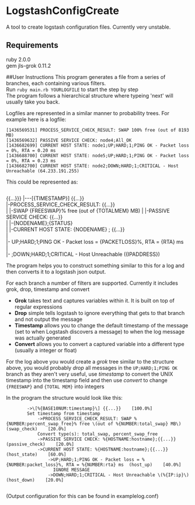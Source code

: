 # LogstashConfigCreate
A tool to create logstash configuration files. Currently very unstable.

## Requirements  
ruby 2.0.0  
gem jls-grok 0.11.2  

##User Instructions
This program generates a file from a series of branches, each containing various filters.   
Run `ruby main.rb YOURLOGFILE` to start the step by step   
The program follows a hierarchical structure where typeing 'next' will usually take you back.     

Logfiles are represented in a similar manner to probability trees.
For example here is a logfile:    
```
[1436569531] PROCESS_SERVICE_CHECK_RESULT: SWAP 100% free (out of 8193 MB)  
[1436569632] PASSIVE SERVICE CHECK: node4;All_OK  
[1436682699] CURRENT HOST STATE: node1;UP;HARD;1;PING OK - Packet loss = 0%, RTA = 0.20 ms  
[1436688700] CURRENT HOST STATE: node5;UP;HARD;1;PING OK - Packet loss = 0%, RTA = 0.23 ms  
[1436682700] CURRENT HOST STATE: node2;DOWN;HARD;1;CRITICAL - Host Unreachable (64.233.191.255)
```


This could be represented as:
>```
{{...}}}
    |---[{TIMESTAMP}] {{...}}  
                         |-PROCESS_SERVICE_CHECK_RESULT: {{...}}  
                         |                                  |-SWAP {FREESWAP}% free (out of {TOTALMEM} MB)
                         |
                         |-PASSIVE SERVICE CHECK: {{...}}  
                         |                           |-{NODENAME};{STATUS}  
                         |
                         |-CURRENT HOST STATE:  {NODENAME} ; {{...}}  
                                                                |  
                                                                |- UP;HARD;1;PING OK - Packet loss = {PACKETLOSS}%, RTA = {RTA} ms  
                                                                |  
                                                                |- ;DOWN;HARD;1;CRITICAL - Host Unreachable ({IPADDRESS})  


The program helps you to construct something similar to this for a log and then converts it to a logstash json output.  
  
  For each branch a number of filters are supported. Currently it includes grok, drop, timestamp and convert  
* **Grok** takes text and captures variables within it. It is built on top of regular expressions  
* **Drop** simple tells logstash to ignore everything that gets to that branch and not output the message  
* **Timestamp** allows you to change the default timestamp of the message (set to when Logstash discovers a message) to when the log message was actually generated 
* **Convert** allows you to convert a captured variable into a different type (usually a integer or float)  

For the log above you would create a *grok* tree similar to the structure above, 
you would probably *drop* all messages in the `UP;HARD;1;PING OK` branch as they aren't very useful,
use *timestamp* to convert the UNIX timestamp into the timestamp field
and then use *convert* to change `{FREESWAP}` and `{TOTAL MEM}` into integers

In the program the structure would look like this:
```  
        ->\[%{BASE10NUM:timestamp}\] {{...}}    [100.0%]
        Set timestamp from timestamp
            ->PROCESS_SERVICE_CHECK_RESULT: SWAP %{NUMBER:percent_swap_free}% free \(out of %{NUMBER:total_swap} MB\)  (swap_check)    [20.0%]
            Convert type(s): total_swap, percent_swap_free
            ->PASSIVE SERVICE CHECK: %{HOSTNAME:hostname};{{...}}  (passive_check)    [20.0%]
            ->CURRENT HOST STATE: %{HOSTNAME:hostname};{{...}}  (host_state)    [60.0%]
                ->UP;HARD;1;PING OK - Packet loss = %{NUMBER:packet_loss}%, RTA = %{NUMBER:rta} ms  (host_up)    [40.0%]
                  IGNORE MESSAGE
                ->DOWN;HARD;1;CRITICAL - Host Unreachable \(%{IP:ip}\)  (host_down)    [20.0%]
                
```
(Output configuration for this can be found in examplelog.conf)
